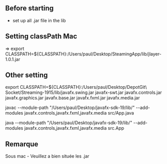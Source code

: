 ## Before starting

- set up all .jar file in the lib

## Setting classPath Mac

=> export CLASSPATH=${CLASSPATH}:/Users/paul/Desktop/SteamingApp/lib/jlayer-1.0.1.jar

## Other setting

export CLASSPATH=${CLASSPATH}:/Users/paul/Desktop/DepotGit\ Socket/Streaming-1915/lib/javafx.swing.jar
javafx-swt.jar
javafx.controls.jar
javafx.graphics.jar
javafx.base.jar
javafx.fxml.jar
javafx.media.jar

javac --module-path "/Users/paul/Desktop/javafx-sdk-19/lib/" --add-modules javafx.controls,javafx.fxml,javafx.media src/App.java

java --module-path "/Users/paul/Desktop/javafx-sdk-19/lib/" --add-modules javafx.controls,javafx.fxml,javafx.media src.App

## Remarque

Sous mac - Veuillez a bien située les .jar
